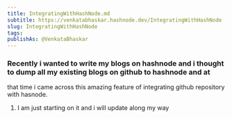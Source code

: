 ```yaml
---
title: IntegratingWithHashNode.md
subtitle: https://venkatabhaskar.hashnode.dev/IntegratingWithHashNode
slug: IntegratingWithHashNode
tags:
publishAs: @VenkataBhaskar
---
```



### Recently i wanted to write my blogs on hashnode and i thought to dump all my existing blogs on github to hashnode and at
that time i came across this amazing feature of integrating github repository with hasnode.

1. I am just starting on it and i will update along my way
